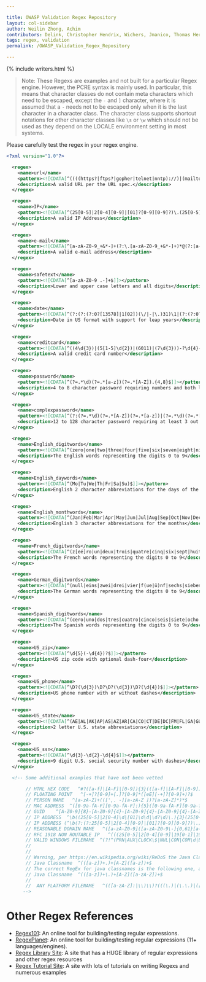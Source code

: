 ```yaml
---

title: OWASP Validation Regex Repository
layout: col-sidebar
author: Weilin Zhong, Achim
contributors: Delink, Christopher Hendrix, Wichers, Jmanico, Thomas Herzog, Duccio Fabbri, EPaul, kingthorin
tags: regex, validation
permalink: /OWASP_Validation_Regex_Repository

---
```


{% include writers.html %}

> Note: These Regexs are examples and not built for a particular Regex
engine. However, the PCRE syntax is mainly used. In particular, this
means that character classes do not contain meta characters which
need to be escaped, except the `-` and `]` character, where it is
assumed that a `-` needs not to be escaped only when it is the last
character in a character class. The character class supports
shortcut notations for other character classes like `\s` or `\w`
which should not be used as they depend on the LOCALE environment
setting in most systems.

Please carefully test the regex in your regex engine.

```xml
<?xml version="1.0"?>

  <regex>
    <name>url</name>
    <pattern><![CDATA[^((((https?|ftps?|gopher|telnet|nntp)://)|(mailto:|news:))(%[0-9A-Fa-f]{2}|[-()_.!~*';/?:@&=+$,A-Za-z0-9])+)([).!';/?:,][[:blank:|:blank:]])?$]]></pattern>
    <description>A valid URL per the URL spec.</description>
  </regex>

  <regex>
    <name>IP</name>
    <pattern><![CDATA[^(25[0-5]|2[0-4][0-9]|[01]?[0-9][0-9]?)\.(25[0-5]|2[0-4][0-9]|[01]?[0-9][0-9]?)\.(25[0-5]|2[0-4][0-9]|[01]?[0-9][0-9]?)\.(25[0-5]|2[0-4][0-9]|[01]?[0-9][0-9]?)$]]></pattern>
    <description>A valid IP Address</description>
  </regex>

  <regex>
    <name>e-mail</name>
    <pattern><![CDATA[^[a-zA-Z0-9_+&*-]+(?:\.[a-zA-Z0-9_+&*-]+)*@(?:[a-zA-Z0-9-]+\.)+[a-zA-Z]{2,7}$]]></pattern>
    <description>A valid e-mail address</description>
  </regex>

  <regex>
    <name>safetext</name>
    <pattern><![CDATA[^[a-zA-Z0-9 .-]+$]]></pattern>
    <description>Lower and upper case letters and all digits</description>
  </regex>

  <regex>
    <name>date</name>
    <pattern><![CDATA[^(?:(?:(?:0?[13578]|1[02])(\/|-|\.)31)\1|(?:(?:0?[1,3-9]|1[0-2])(\/|-|\.)(?:29|30)\2))(?:(?:1[6-9]|[2-9]\d)?\d{2})$|^(?:0?2(\/|-|\.)29\3(?:(?:(?:1[6-9]|[2-9]\d)?(?:0[48]|[2468][048]|[13579][26])|(?:(?:16|[2468][048]|[3579][26])00))))$|^(?:(?:0?[1-9])|(?:1[0-2]))(\/|-|\.)(?:0?[1-9]|1\d|2[0-8])\4(?:(?:1[6-9]|[2-9]\d)?\d{2})$]]></pattern>
    <description>Date in US format with support for leap years</description>
  </regex>

  <regex>
    <name>creditcard</name>
    <pattern><![CDATA[^((4\d{3})|(5[1-5]\d{2})|(6011)|(7\d{3}))-?\d{4}-?\d{4}-?\d{4}|3[4,7]\d{13}$]]></pattern>
    <description>A valid credit card number</description>
  </regex>

  <regex>
    <name>password</name>
    <pattern><![CDATA[^(?=.*\d)(?=.*[a-z])(?=.*[A-Z]).{4,8}$]]></pattern>
    <description>4 to 8 character password requiring numbers and both lowercase and uppercase letters</description>
  </regex>

  <regex>
    <name>complexpassword</name>
    <pattern><![CDATA[^(?:(?=.*\d)(?=.*[A-Z])(?=.*[a-z])|(?=.*\d)(?=.*[^A-Za-z0-9])(?=.*[a-z])|(?=.*[^A-Za-z0-9])(?=.*[A-Z])(?=.*[a-z])|(?=.*\d)(?=.*[A-Z])(?=.*[^A-Za-z0-9]))(?!.*(.)\1{2,})[A-Za-z0-9!~<>,;:_=?*+#."&§%°()\|\[\]\-\$\^\@\/]{12,128}$]]></pattern>
    <description>12 to 128 character password requiring at least 3 out 4 (uppercase and lowercase letters, numbers and special characters) and no more than 2 equal characters in a row</description>
  </regex>

  <regex>
    <name>English_digitwords</name>
    <pattern><![CDATA[^(zero|one|two|three|four|five|six|seven|eight|nine)$]]></pattern>
    <description>The English words representing the digits 0 to 9</description>
  </regex>

  <regex>
    <name>English_daywords</name>
    <pattern><![CDATA[^(Mo|Tu|We|Th|Fr|Sa|Su)$]]></pattern>
    <description>English 2 character abbreviations for the days of the week</description>
  </regex>

  <regex>
    <name>English_monthwords</name>
    <pattern><![CDATA[^(Jan|Feb|Mar|Apr|May|Jun|Jul|Aug|Sep|Oct|Nov|Dec)$]]></pattern>
    <description>English 3 character abbreviations for the months</description>
  </regex>

  <regex>
    <name>French_digitwords</name>
    <pattern><![CDATA[^(z[eé]ro|un|deux|trois|quatre|cinq|six|sept|huit|neuf)$]]></pattern>
    <description>The French words representing the digits 0 to 9</description>
  </regex>

  <regex>
    <name>German_digitwords</name>
    <pattern><![CDATA[^(null|eins|zwei|drei|vier|f(ue|ü)nf|sechs|sieben|acht|neun)$]]></pattern>
    <description>The German words representing the digits 0 to 9</description>
  </regex>

  <regex>
    <name>Spanish_digitwords</name>
    <pattern><![CDATA[^(cero|uno|dos|tres|cuatro|cinco|seis|siete|ocho|nueve)$]]></pattern>
    <description>The Spanish words representing the digits 0 to 9</description>
  </regex>

  <regex>
    <name>US_zip</name>
    <pattern><![CDATA[^\d{5}(-\d{4})?$]]></pattern>
    <description>US zip code with optional dash-four</description>
  </regex>

  <regex>
    <name>US_phone</name>
    <pattern><![CDATA[^\D?(\d{3})\D?\D?(\d{3})\D?(\d{4})$]]></pattern>
    <description>US phone number with or without dashes</description>
  </regex>

  <regex>
    <name>US_state</name>
    <pattern><![CDATA[^(AE|AL|AK|AP|AS|AZ|AR|CA|CO|CT|DE|DC|FM|FL|GA|GU|HI|ID|IL|IN|IA|KS|KY|LA|ME|MH|MD|MA|MI|MN|MS|MO|MP|MT|NE|NV|NH|NJ|NM|NY|NC|ND|OH|OK|OR|PW|PA|PR|RI|SC|SD|TN|TX|UT|VT|VI|VA|WA|WV|WI|WY)$]]></pattern>
    <description>2 letter U.S. state abbreviations</description>
  </regex>

  <regex>
    <name>US_ssn</name>
    <pattern><![CDATA[^\d{3}-\d{2}-\d{4}$]]></pattern>
    <description>9 digit U.S. social security number with dashes</description>
  </regex>

  <!-- Some additional examples that have not been vetted

       // HTML HEX CODE   ^#?([a-f]|[A-F]|[0-9]){3}(([a-f]|[A-F]|[0-9]){3})?$
       // FLOATING POINT   ^[-+]?[0-9]+[.]?[0-9]*([eE][-+]?[0-9]+)?$
       // PERSON NAME   ^[a-zA-Z]+(([',. -][a-zA-Z ])?[a-zA-Z]*)*$
       // MAC ADDRESS  ^([0-9a-fA-F][0-9a-fA-F]:){5}([0-9a-fA-F][0-9a-fA-F])$
       // GUID    ^[A-Z0-9]{8}-[A-Z0-9]{4}-[A-Z0-9]{4}-[A-Z0-9]{4}-[A-Z0-9]{12}$
       // IP ADDRESS  ^\b((25[0-5]|2[0-4]\d|[01]\d\d|\d?\d)\.){3}(25[0-5]|2[0-4]\d|[01]\d\d|\d?\d)\b$
       // IP ADDRESS (^\b(?:(?:25[0-5]|2[0-4][0-9]|[01]?[0-9][0-9]?)\.){3}(?:25[0-5]|2[0-4][0-9]|[01]?[0-9][0-9]?)\b$
       // REASONABLE DOMAIN NAME   ^([a-zA-Z0-9]([a-zA-Z0-9\-]{0,61}[a-zA-Z0-9])?\.)+[a-zA-Z]{2,6}$
       // RFC 1918 NON ROUTABLE IP   ^(((25[0-5]|2[0-4][0-9]|19[0-1]|19[3-9]|18[0-9]|17[0-1]|17[3-9]|1[0-6][0-9]|1[1-9]|[2-9][0-9]|[0-9])\.(25[0-5]|2[0-4][0-9]|1[0-9][0-9]|[1-9][0-9]|[0-9]))|(192\.(25[0-5]|2[0-4][0-9]|16[0-7]|169|1[0-5][0-9]|1[7-9][0-9]|[1-9][0-9]|[0-9]))|(172\.(25[0-5]|2[0-4][0-9]|1[0-9][0-9]|1[0-5]|3[2-9]|[4-9][0-9]|[0-9])))\.(25[0-5]|2[0-4][0-9]|1[0-9][0-9]|[1-9][0-9]|[0-9])\.(25[0-5]|2[0-4][0-9]|1[0-9][0-9]|[1-9][0-9]|[0-9])$
       // VALID WINDOWS FILENAME  ^(?!^(PRN|AUX|CLOCK\$|NUL|CON|COM\d|LPT\d|\..*)(\..+)?$)[^\x00-\x1f\\?*:\";|/]+$
       //
       //
       // Warning, per https://en.wikipedia.org/wiki/ReDoS the Java Classname RegEx below is vulnerable to RegExDos
       // Java Classname  ^(([a-z])+.)+[A-Z]([a-z])+$
       // The correct RegEx for java classnames is the following one, and not vulnerable:
       // Java Classname  ^(([a-z])+\.)+[A-Z]([a-zA-Z])+$
       //
       //  ANY PLATFORM FILENAME   ^(([a-zA-Z]:|\\)\\)?(((\.)|(\.\.)|([^\\/:*?"|<>. ](([^\\/:*?"|<>. ])|([^\\/:*?"|<>]*[^\\/:*?"|<>. ]))?))\\)*[^\\/:*?"|<>. ](([^\\/:*?"|<>. ])|([^\\/:*?"|<>]*[^\\/:*?"|<>. ]))?$
      -->
```

# Other Regex References

- [Regex101](https://regex101.com): An online tool for building/testing regular expressions.
- [RegexPlanet](https://www.regexplanet.com/): An online tool for building/testing regular expressions (11+ languages/engines).
- [Regex Library Site](http://regexlib.com): A site that has a HUGE library of regular expressions and other regex resources
- [Regex Tutorial Site](http://www.regular-expressions.info): A site with lots of tutorials on writing Regexs and numerous examples
